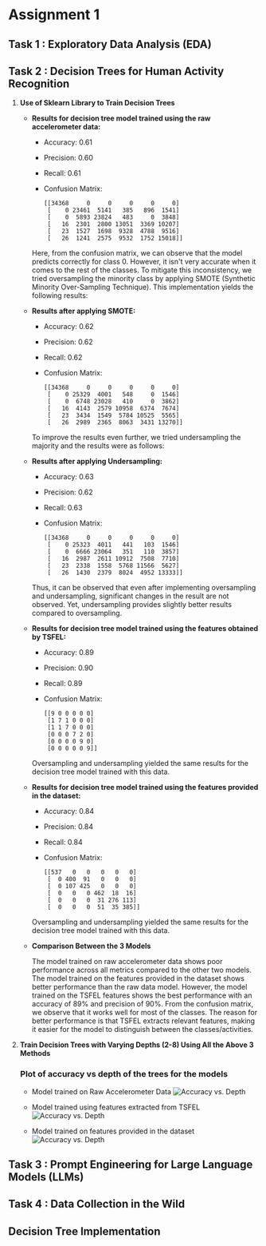 # Assignment 1

## Task 1 : Exploratory Data Analysis (EDA)

## Task 2 : Decision Trees for Human Activity Recognition

1. **Use of Sklearn Library to Train Decision Trees**

    * **Results for decision tree model trained using the raw accelerometer data:**
    
        - Accuracy: 0.61
        - Precision: 0.60
        - Recall: 0.61
        
        - Confusion Matrix:
          ```
          [[34368     0     0     0     0     0]
           [    0 23461  5141   385   896  1541]
           [    0  5893 23824   483     0  3848]
           [   16  2301  2800 13051  3369 10207]
           [   23  1527  1698  9328  4788  9516]
           [   26  1241  2575  9532  1752 15018]]
          ```

        Here, from the confusion matrix, we can observe that the model predicts correctly for class 0. However, it isn't very accurate when it comes to the rest of the classes. To mitigate this inconsistency, we tried oversampling the minority class by applying SMOTE (Synthetic Minority Over-Sampling Technique). This implementation yields the following results:
    
    * **Results after applying SMOTE:**
    
        - Accuracy: 0.62
        - Precision: 0.62
        - Recall: 0.62
        
        - Confusion Matrix:
          ```
          [[34368     0     0     0     0     0]
           [    0 25329  4001   548     0  1546]
           [    0  6748 23028   410     0  3862]
           [   16  4143  2579 10958  6374  7674]
           [   23  3434  1549  5784 10525  5565]
           [   26  2989  2365  8063  3431 13270]]
          ```
    
        To improve the results even further, we tried undersampling the majority and the results were as follows:
    
    * **Results after applying Undersampling:**
    
        - Accuracy: 0.63
        - Precision: 0.62
        - Recall: 0.63
        
        - Confusion Matrix:
          ```
          [[34368     0     0     0     0     0]
           [    0 25323  4011   441   103  1546]
           [    0  6666 23064   351   110  3857]
           [   16  2987  2611 10912  7508  7710]
           [   23  2338  1558  5768 11566  5627]
           [   26  1430  2379  8024  4952 13333]]
          ```

        Thus, it can be observed that even after implementing oversampling and undersampling, significant changes in the result are not observed. Yet, undersampling provides slightly better results compared to oversampling.

    * **Results for decision tree model trained using the features obtained by TSFEL:**
    
        - Accuracy: 0.89
        - Precision: 0.90
        - Recall: 0.89
        
        - Confusion Matrix:
          ```
          [[9 0 0 0 0 0]
           [1 7 1 0 0 0]
           [1 1 7 0 0 0]
           [0 0 0 7 2 0]
           [0 0 0 0 9 0]
           [0 0 0 0 0 9]]
          ```
        
        Oversampling and undersampling yielded the same results for the decision tree model trained with this data.
    
    * **Results for decision tree model trained using the features provided in the dataset:**
    
        - Accuracy: 0.84
        - Precision: 0.84
        - Recall: 0.84
        
        - Confusion Matrix:
          ```
          [[537   0   0   0   0   0]
           [  0 400  91   0   0   0]
           [  0 107 425   0   0   0]
           [  0   0   0 462  18  16]
           [  0   0   0  31 276 113]
           [  0   0   0  51  35 385]]
          ```

        Oversampling and undersampling yielded the same results for the decision tree model trained with this data.

    * **Comparison Between the 3 Models**

        The model trained on raw accelerometer data shows poor performance across all metrics compared to the other two models. The model trained on the features provided in the dataset shows better performance than the raw data model. However, the model trained on the TSFEL features shows the best performance with an accuracy of 89% and precision of 90%. From the confusion matrix, we observe that it works well for most of the classes. The reason for better performance is that TSFEL extracts relevant features, making it easier for the model to distinguish between the classes/activities.

2. **Train Decision Trees with Varying Depths (2-8) Using All the Above 3 Methods**
    
    ### Plot of accuracy vs depth of the trees for the models

    - Model trained on Raw Accelerometer Data 
    ![Accuracy vs. Depth](/Users/shreya/Documents/fork-it/Task_2/accuracy_vs_depth_model1.png)

    - Model trained using features extracted from TSFEL
    ![Accuracy vs. Depth](/Users/shreya/Documents/fork-it/Task_2/accuracy_vs_depth_model2.png)

    - Model trained on features provided in the dataset
    ![Accuracy vs. Depth](/Users/shreya/Documents/fork-it/Task_2/accuracy_vs_depth_model3.png)



## Task 3 : Prompt Engineering for Large Language Models (LLMs)

## Task 4 : Data Collection in the Wild

## Decision Tree Implementation
